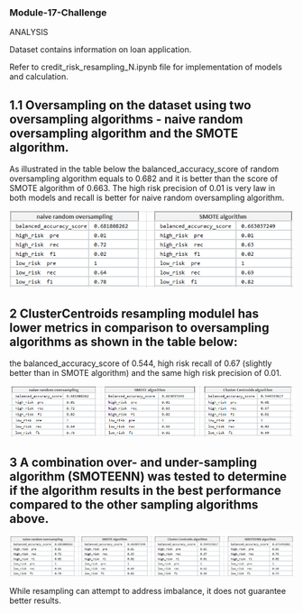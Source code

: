### Module-17-Challenge

ANALYSIS

Dataset contains information on loan application.

Refer to credit_risk_resampling_N.ipynb file for implementation of models and calculation.

## 1.1 Oversampling on the dataset using two oversampling algorithms - naive random oversampling algorithm and the SMOTE algorithm.
As illustrated in the table below the balanced_accuracy_score of random oversampling algorithm equals to 0.682 and it is better than the score of SMOTE algorithm of 0.663.
The high risk precision of 0.01 is very law in both models and recall is better for naive random oversampling algorithm.

![Table1](Capture1.1.PNG)



## 2 ClusterCentroids resampling moduleI has lower metrics in comparison to oversampling algorithms as shown in the table below: 
the balanced_accuracy_score of 0.544, high risk recall of 0.67 (slightly better than in SMOTE algorithm) and the same high risk precision of 0.01.

![Table2](Capture2.PNG)

## 3 A combination over- and under-sampling algorithm (SMOTEENN) was tested to determine if the algorithm results in the best performance compared to the other sampling algorithms above.

![Table2](Capture3.PNG)



While resampling can attempt to address imbalance, it does not guarantee better results.
